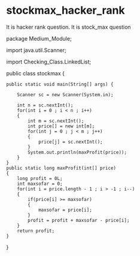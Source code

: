 # stockmax_hacker_rank
It is hacker rank question. It is stock_max question

package Medium_Module;

import java.util.Scanner;

import Checking_Class.LinkedList;

public class stockmax {
	
	public static void main(String[] args) {
		
		Scanner sc = new Scanner(System.in);
		
		int n = sc.nextInt();
		for(int i = 0 ; i < n ; i++)
		{
			int m = sc.nextInt();
			int price[] = new int[m];
			for(int j = 0 ; j < m ; j++)
			{
				price[j] = sc.nextInt();
			}
			System.out.println(maxProfit(price));	
		}
	}
	public static long maxProfit(int[] price)
	{
		long profit = 0L;
		int maxsofar = 0;
		for(int i = price.length - 1 ; i > -1 ; i--)
		{
			if(price[i] >= maxsofar)
			{
				maxsofar = price[i];
			}
			profit = profit + maxsofar - price[i];
		}
		return profit;
	}

}

